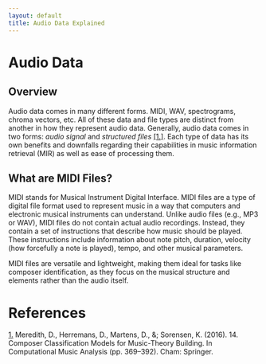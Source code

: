 ```yaml
---
layout: default
title: Audio Data Explained
---
```


# Audio Data

## Overview
Audio data comes in many different forms. MIDI, WAV, spectrograms, chroma vectors, etc. All of these data and file types are distinct from another in how they represent audio data. Generally, audio data comes in two forms: *audio signal* and *structured files* [[1.]](#references). Each type of data has its own benefits and downfalls regarding their capabilities in music information retrieval (MIR) as well as ease of processing them.

## What are MIDI Files?

MIDI stands for Musical Instrument Digital Interface. MIDI files are a type of digital file format used to represent music in a way that computers and electronic musical instruments can understand. Unlike audio files (e.g., MP3 or WAV), MIDI files do not contain actual audio recordings. Instead, they contain a set of instructions that describe how music should be played. These instructions include information about note pitch, duration, velocity (how forcefully a note is played), tempo, and other musical parameters.

MIDI files are versatile and lightweight, making them ideal for tasks like composer identification, as they focus on the musical structure and elements rather than the audio itself.

# References
[1.](https://dorienherremans.com/sites/default/files/Chapter_HerremansEtAl_preprint.pdf) Meredith, D., Herremans, D., Martens, D., &; Sorensen, K. (2016). 14. Composer Classification Models for Music-Theory Building. In Computational Music Analysis (pp. 369–392). Cham: Springer.